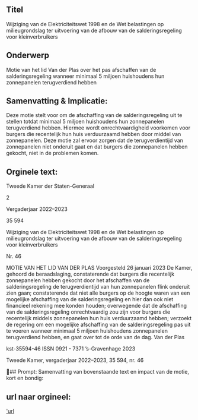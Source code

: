 ## Titel
Wijziging van de Elektriciteitswet 1998 en de Wet belastingen op milieugrondslag ter uitvoering van de afbouw van de salderingsregeling voor kleinverbruikers
## Onderwerp
Motie van het lid Van der Plas over het pas afschaffen van de salderingsregeling wanneer minimaal 5 miljoen huishoudens hun zonnepanelen terugverdiend hebben
## Samenvatting & Implicatie:

Deze motie stelt voor om de afschaffing van de salderingsregeling uit te stellen totdat minimaal 5 miljoen huishoudens hun zonnepanelen terugverdiend hebben. Hiermee wordt onrechtvaardigheid voorkomen voor burgers die recentelijk hun huis verduurzaamd hebben door middel van zonnepanelen. Deze motie zal ervoor zorgen dat de terugverdientijd van zonnepanelen niet onderuit gaat en dat burgers die zonnepanelen hebben gekocht, niet in de problemen komen.
## Orginele text:


Tweede Kamer der Staten-Generaal

2

Vergaderjaar 2022–2023

35 594

Wijziging van de Elektriciteitswet 1998 en de
Wet belastingen op milieugrondslag ter
uitvoering van de afbouw van de
salderingsregeling voor kleinverbruikers

Nr. 46

MOTIE VAN HET LID VAN DER PLAS
Voorgesteld 26 januari 2023
De Kamer,
gehoord de beraadslaging,
constaterende dat burgers die recentelijk zonnepanelen hebben gekocht
door het afschaffen van de salderingsregeling de terugverdientijd van hun
zonnepanelen flink onderuit zien gaan;
constaterende dat niet alle burgers op de hoogte waren van een mogelijke
afschaffing van de salderingsregeling en hier dan ook niet financieel
rekening mee konden houden;
overwegende dat de afschaffing van de salderingsregeling onrechtvaardig
zou zijn voor burgers die recentelijk middels zonnepanelen hun huis
verduurzaamd hebben;
verzoekt de regering om een mogelijke afschaffing van de salderingsregeling pas uit te voeren wanneer minimaal 5 miljoen huishoudens
zonnepanelen terugverdiend hebben,
en gaat over tot de orde van de dag.
Van der Plas

kst-35594-46
ISSN 0921 - 7371
’s-Gravenhage 2023

Tweede Kamer, vergaderjaar 2022–2023, 35 594, nr. 46

## Prompt:
Samenvatting van bovenstaande text en impact van de motie, kort en bondig:

## url naar orgineel:
['url](https://gegevensmagazijn.tweedekamer.nl/OData/v4/2.0/Document(850f9316-c7ca-4538-a924-58c44609a131)/resource)
